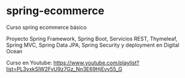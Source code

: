 # spring-ecommerce
Curso spring ecommerce básico

Proyecto Spring Framework, Spring Boot, Servicios REST, Thymeleaf, Spring MVC, Spring Data JPA, Spring Security y deployment en Digital Ocean

Curso en Youtube: https://www.youtube.com/playlist?list=PL3vxkSlW2FvU9z7Gz_Nn3E69HjEvv55_G
